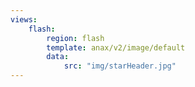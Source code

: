 ```yaml
---
views:
    flash:
        region: flash
        template: anax/v2/image/default
        data:
            src: "img/starHeader.jpg"
---
```

